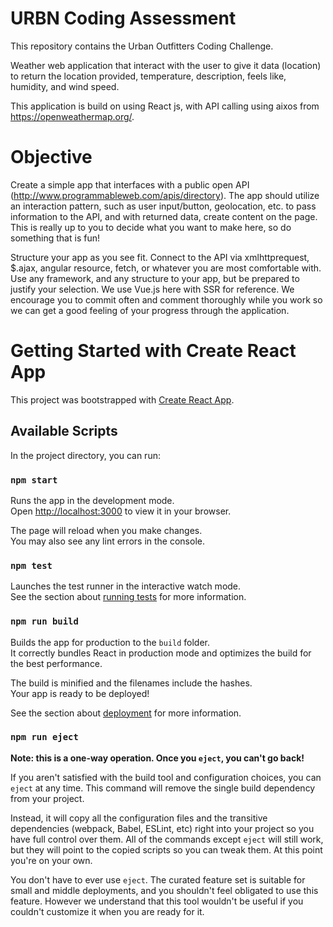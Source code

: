 # URBN Coding Assessment

This repository contains the Urban Outfitters Coding Challenge.

Weather web application that interact with the user to give it data (location) to return the location provided, temperature, description, feels like, humidity, and wind speed. 

This application is build on using React js, with API calling using aixos from https://openweathermap.org/.


# Objective

Create a simple app that interfaces with a public open API (http://www.programmableweb.com/apis/directory). The app should utilize an interaction pattern, such as user input/button, geolocation, etc. to pass information to the API, and with returned data, create content on the page. This is really up to you to decide what you want to make here, so do something that is fun!

Structure your app as you see fit. Connect to the API via xmlhttprequest, $.ajax, angular resource, fetch, or whatever you are most comfortable with. Use any framework, and any structure to your app, but be prepared to justify your selection. We use Vue.js here with SSR for reference. We encourage you to commit often and comment thoroughly while you work so we can get a good feeling of your progress through the application.





# Getting Started with Create React App

This project was bootstrapped with [Create React App](https://github.com/facebook/create-react-app).

## Available Scripts

In the project directory, you can run:

### `npm start`

Runs the app in the development mode.\
Open [http://localhost:3000](http://localhost:3000) to view it in your browser.

The page will reload when you make changes.\
You may also see any lint errors in the console.

### `npm test`

Launches the test runner in the interactive watch mode.\
See the section about [running tests](https://facebook.github.io/create-react-app/docs/running-tests) for more information.

### `npm run build`

Builds the app for production to the `build` folder.\
It correctly bundles React in production mode and optimizes the build for the best performance.

The build is minified and the filenames include the hashes.\
Your app is ready to be deployed!

See the section about [deployment](https://facebook.github.io/create-react-app/docs/deployment) for more information.

### `npm run eject`

**Note: this is a one-way operation. Once you `eject`, you can't go back!**

If you aren't satisfied with the build tool and configuration choices, you can `eject` at any time. This command will remove the single build dependency from your project.

Instead, it will copy all the configuration files and the transitive dependencies (webpack, Babel, ESLint, etc) right into your project so you have full control over them. All of the commands except `eject` will still work, but they will point to the copied scripts so you can tweak them. At this point you're on your own.

You don't have to ever use `eject`. The curated feature set is suitable for small and middle deployments, and you shouldn't feel obligated to use this feature. However we understand that this tool wouldn't be useful if you couldn't customize it when you are ready for it.